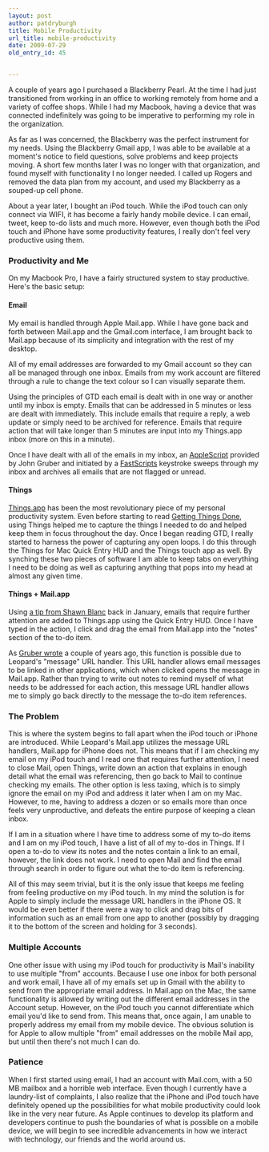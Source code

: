 ```yaml
---
layout: post
author: patdryburgh
title: Mobile Productivity
url_title: mobile-productivity
date: 2009-07-29
old_entry_id: 45


---
```


A couple of years ago I purchased a Blackberry Pearl. At the time I had just transitioned from working in an office to working remotely from home and a variety of coffee shops. While I had my Macbook, having a device that was connected indefinitely was going to be imperative to performing my role in the organization. 

As far as I was concerned, the Blackberry was the perfect instrument for my needs. Using the Blackberry Gmail app, I was able to be available at a moment's notice to field questions, solve problems and keep projects moving. A short few months later I was no longer with that organization, and found myself with functionality I no longer needed. I called up Rogers and removed the data plan from my account, and used my Blackberry as a souped-up cell phone. 

About a year later, I bought an iPod touch. While the iPod touch can only connect via WIFI, it has become a fairly handy mobile device. I can email, tweet, keep to-do lists and much more. However, even though both the iPod touch and iPhone have some productivity features, I really don't feel very productive using them. 

### Productivity and Me

On my Macbook Pro, I have a fairly structured system to stay productive. Here's the basic setup: 

#### Email

My email is handled through Apple Mail.app. While I have gone back and forth between Mail.app and the Gmail.com interface, I am brought back to Mail.app because of its simplicity and integration with the rest of my desktop.

All of my email addresses are forwarded to my Gmail account so they can all be managed through one inbox. Emails from my work account are filtered through a rule to change the text colour so I can visually separate them. 

Using the principles of GTD each email is dealt with in one way or another until my inbox is empty. Emails that can be addressed in 5 minutes or less are dealt with immediately. This include emails that require a reply, a web update or simply need to be archived for reference. Emails that require action that will take longer than 5 minutes are input into my Things.app inbox (more on this in a minute). 

Once I have dealt with all of the emails in my inbox, an [AppleScript](http://daringfireball.net/2007/07/simple_inbox_sweeper) provided by John Gruber and initiated by a [FastScripts](http://www.red-sweater.com/fastscripts/) keystroke sweeps through my inbox and archives all emails that are not flagged or unread. 

#### Things

[Things.app](http://culturedcode.com/things/) has been the most revolutionary piece of my personal productivity system. Even before starting to read [Getting Things Done](http://www.amazon.com/gp/product/0142000280?ie=UTF8&tag=patdryb-20&linkCode=as2&camp=1789&creative=390957&creativeASIN=0142000280), using Things helped me to capture the things I needed to do and helped keep them in focus throughout the day. Once I began reading GTD, I really started to harness the power of capturing any open loops. I do this through the Things for Mac Quick Entry HUD and the Things touch app as well. By synching these two pieces of software I am able to keep tabs on everything I need to be doing as well as capturing anything that pops into my head at almost any given time. 

#### Things + Mail.app

Using [a tip from Shawn Blanc](http://shawnblanc.net/2009/01/a-review-of-two-things/) back in January, emails that require further attention are added to Things.app using the Quick Entry HUD. Once I have typed in the action, I click and drag the email from Mail.app into the "notes" section of the to-do item. 

As [Gruber wrote](http://daringfireball.net/2007/12/message_urls_leopard_mail) a couple of years ago, this function is possible due to Leopard's "message" URL handler. This URL handler allows email messages to be linked in other applications, which when clicked opens the message in Mail.app. Rather than trying to write out notes to remind myself of what needs to be addressed for each action, this message URL handler allows me to simply go back directly to the message the to-do item references. 

### The Problem

This is where the system begins to fall apart when the iPod touch or iPhone are introduced. While Leopard's Mail.app utilizes the message URL handlers, Mail.app for iPhone does not. This means that if I am checking my email on my iPod touch and I read one that requires further attention, I need to close Mail, open Things, write down an action that explains in enough detail what the email was referencing, then go back to Mail to continue checking my emails. The other option is less taxing, which is to simply ignore the email on my iPod and address it later when I am on my Mac. However, to me, having to address a dozen or so emails more than once feels very unproductive, and defeats the entire purpose of keeping a clean inbox.

If I am in a situation where I have time to address some of my to-do items and I am on my iPod touch, I have a list of all of my to-dos in Things. If I open a to-do to view its notes and the notes contain a link to an email, however, the link does not work. I need to open Mail and find the email through search in order to figure out what the to-do item is referencing. 

All of this may seem trivial, but it is the only issue that keeps me feeling from feeling productive on my iPod touch. In my mind the solution is for Apple to simply include the message URL handlers in the iPhone OS. It would be even better if there were a way to click and drag bits of information such as an email from one app to another (possibly by dragging it to the bottom of the screen and holding for 3 seconds).

### Multiple Accounts

One other issue with using my iPod touch for productivity is Mail's inability to use multiple "from" accounts. Because I use one inbox for both personal and work email, I have all of my emails set up in Gmail with the ability to send from the appropriate email address. In Mail.app on the Mac, the same functionality is allowed by writing out the different email addresses in the Account setup. However, on the iPod touch you cannot differentiate which email you'd like to send from. This means that, once again, I am unable to properly address my email from my mobile device. The obvious solution is for Apple to allow multiple "from" email addresses on the mobile Mail app, but until then there's not much I can do. 

### Patience

When I first started using email, I had an account with Mail.com, with a 50 MB mailbox and a horrible web interface. Even though I currently have a laundry-list of complaints, I also realize that the iPhone and iPod touch have definitely opened up the possibilities for what mobile productivity could look like in the very near future. As Apple continues to develop its platform and developers continue to push the boundaries of what is possible on a mobile device, we will begin to see incredible advancements in how we interact with technology, our friends and the world around us.